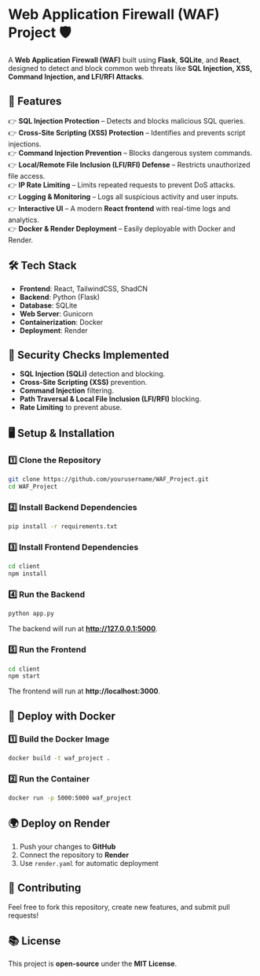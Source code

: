 # **Web Application Firewall (WAF) Project** 🛡️  

A **Web Application Firewall (WAF)** built using **Flask**, **SQLite**, and **React**, designed to detect and block common web threats like **SQL Injection, XSS, Command Injection, and LFI/RFI Attacks**.  

## **🚀 Features**  
👉 **SQL Injection Protection** – Detects and blocks malicious SQL queries.  
👉 **Cross-Site Scripting (XSS) Protection** – Identifies and prevents script injections.  
👉 **Command Injection Prevention** – Blocks dangerous system commands.  
👉 **Local/Remote File Inclusion (LFI/RFI) Defense** – Restricts unauthorized file access.  
👉 **IP Rate Limiting** – Limits repeated requests to prevent DoS attacks.  
👉 **Logging & Monitoring** – Logs all suspicious activity and user inputs.  
👉 **Interactive UI** – A modern **React frontend** with real-time logs and analytics.  
👉 **Docker & Render Deployment** – Easily deployable with Docker and Render.  

## **🛠️ Tech Stack**  
- **Frontend**: React, TailwindCSS, ShadCN  
- **Backend**: Python (Flask)  
- **Database**: SQLite  
- **Web Server**: Gunicorn  
- **Containerization**: Docker  
- **Deployment**: Render  

## **💂️ Security Checks Implemented**  
- **SQL Injection (SQLi)** detection and blocking.  
- **Cross-Site Scripting (XSS)** prevention.  
- **Command Injection** filtering.  
- **Path Traversal & Local File Inclusion (LFI/RFI)** blocking.  
- **Rate Limiting** to prevent abuse.  

## **🖥️ Setup & Installation**  
### **1️⃣ Clone the Repository**  
```sh
git clone https://github.com/yourusername/WAF_Project.git
cd WAF_Project
```

### **2️⃣ Install Backend Dependencies**  
```sh
pip install -r requirements.txt
```

### **3️⃣ Install Frontend Dependencies**  
```sh
cd client
npm install
```

### **4️⃣ Run the Backend**  
```sh
python app.py
```
The backend will run at **http://127.0.0.1:5000**.

### **5️⃣ Run the Frontend**  
```sh
cd client
npm start
```
The frontend will run at **http://localhost:3000**.

## **🐳 Deploy with Docker**  
### **1️⃣ Build the Docker Image**  
```sh
docker build -t waf_project .
```

### **2️⃣ Run the Container**  
```sh
docker run -p 5000:5000 waf_project
```

## **🌍 Deploy on Render**  
1. Push your changes to **GitHub**  
2. Connect the repository to **Render**  
3. Use `render.yaml` for automatic deployment  

## **🐝 Contributing**  
Feel free to fork this repository, create new features, and submit pull requests!  

## **📚 License**  
This project is **open-source** under the **MIT License**.  
